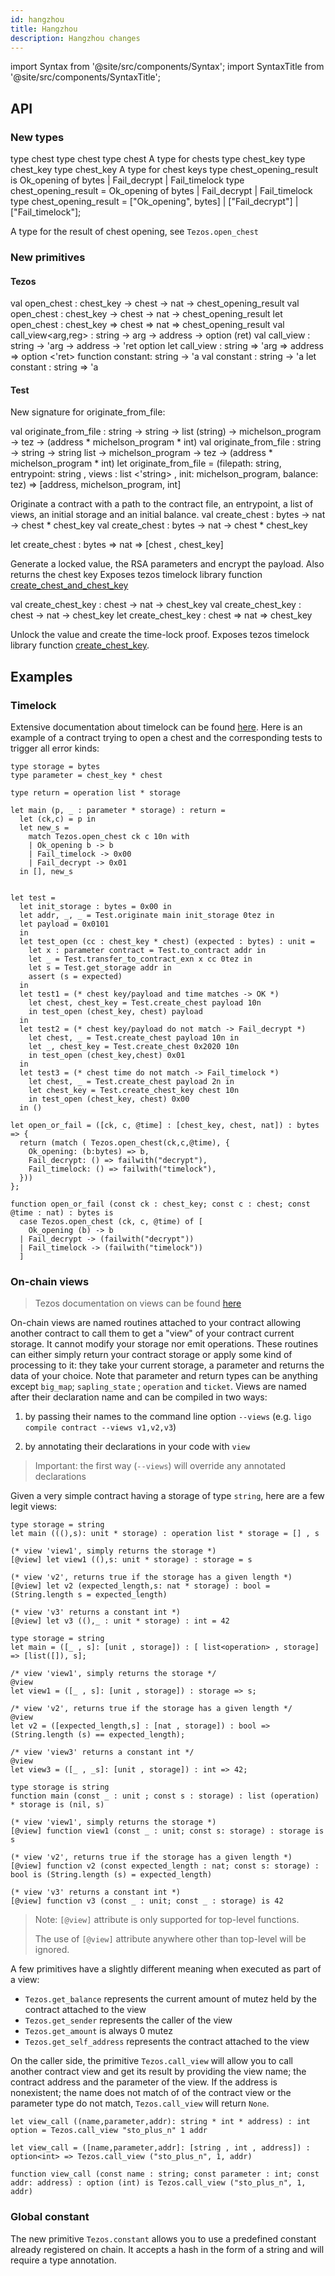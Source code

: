```yaml
---
id: hangzhou
title: Hangzhou
description: Hangzhou changes
---
```


import Syntax from '@site/src/components/Syntax';
import SyntaxTitle from '@site/src/components/SyntaxTitle';


## API

### New types
<SyntaxTitle syntax="pascaligo">
type chest
</SyntaxTitle>
<SyntaxTitle syntax="cameligo">
type chest
</SyntaxTitle>

<SyntaxTitle syntax="jsligo">
type chest
</SyntaxTitle>
A type for chests
<SyntaxTitle syntax="pascaligo">
type chest_key
</SyntaxTitle>
<SyntaxTitle syntax="cameligo">
type chest_key
</SyntaxTitle>

<SyntaxTitle syntax="jsligo">
type chest_key
</SyntaxTitle>
A type for chest keys

<SyntaxTitle syntax="pascaligo">
type chest_opening_result is
    Ok_opening of bytes
  | Fail_decrypt
  | Fail_timelock
</SyntaxTitle>
<SyntaxTitle syntax="cameligo">
type chest_opening_result =
    Ok_opening of bytes
  | Fail_decrypt
  | Fail_timelock
</SyntaxTitle>

<SyntaxTitle syntax="jsligo">
type chest_opening_result =
   ["Ok_opening", bytes]
 | ["Fail_decrypt"]
 | ["Fail_timelock"];
</SyntaxTitle>

A type for the result of chest opening, see `Tezos.open_chest`

### New primitives

#### Tezos

<SyntaxTitle syntax="pascaligo">
val open_chest : chest_key -> chest -> nat -> chest_opening_result
</SyntaxTitle>
<SyntaxTitle syntax="cameligo">
val open_chest : chest_key -> chest -> nat -> chest_opening_result
</SyntaxTitle>

<SyntaxTitle syntax="jsligo">
let open_chest : chest_key => chest => nat => chest_opening_result
</SyntaxTitle>

<SyntaxTitle syntax="pascaligo">
val call_view&lt;arg,reg&gt; : string -> arg -> address -> option (ret)
</SyntaxTitle>
<SyntaxTitle syntax="cameligo">
val call_view : string -> 'arg -> address -> 'ret option
</SyntaxTitle>

<SyntaxTitle syntax="jsligo">
let call_view : string => 'arg => address => option &lt;&apos;ret&gt;
</SyntaxTitle>

<SyntaxTitle syntax="pascaligo">
function constant: string -> 'a
</SyntaxTitle>
<SyntaxTitle syntax="cameligo">
val constant : string -> 'a
</SyntaxTitle>

<SyntaxTitle syntax="jsligo">
let constant : string => 'a
</SyntaxTitle>

#### Test

New signature for originate_from_file:

<SyntaxTitle syntax="pascaligo">
val originate_from_file : string -> string -> list (string) -> michelson_program -> tez -> (address * michelson_program * int)
</SyntaxTitle>
<SyntaxTitle syntax="cameligo">
val originate_from_file : string -> string -> string list -> michelson_program -> tez -> (address * michelson_program * int)
</SyntaxTitle>

<SyntaxTitle syntax="jsligo">
let originate_from_file = (filepath: string, entrypoint: string , views : list &lt;&apos;string&gt; , init: michelson_program, balance: tez) => [address, michelson_program, int]
</SyntaxTitle>

Originate a contract with a path to the contract file, an entrypoint, a list of views, an initial storage and an initial balance.
<SyntaxTitle syntax="pascaligo">
val create_chest : bytes -> nat -> chest * chest_key
</SyntaxTitle>
<SyntaxTitle syntax="cameligo">
val create_chest : bytes -> nat -> chest * chest_key
</SyntaxTitle>

<SyntaxTitle syntax="jsligo">
let create_chest : bytes => nat => [chest , chest_key]
</SyntaxTitle>

Generate a locked value, the RSA parameters and encrypt the payload. Also returns the chest key
Exposes tezos timelock library function [create_chest_and_chest_key](https://gitlab.com/tezos/tezos/-/blob/v11-release/src/lib_crypto/timelock.mli#L197)

<SyntaxTitle syntax="pascaligo">
val create_chest_key : chest -> nat -> chest_key
</SyntaxTitle>
<SyntaxTitle syntax="cameligo">
val create_chest_key : chest -> nat -> chest_key
</SyntaxTitle>

<SyntaxTitle syntax="jsligo">
let create_chest_key : chest => nat => chest_key
</SyntaxTitle>

Unlock the value and create the time-lock proof.
Exposes tezos timelock library function [create_chest_key](https://gitlab.com/tezos/tezos/-/blob/v11-release/src/lib_crypto/timelock.mli#L201).

## Examples

### Timelock

Extensive documentation about timelock can be found [here](https://tezos.gitlab.io/alpha/timelock.html#timelock).
Here is an example of a contract trying to open a chest and the corresponding tests to trigger all error kinds:

<Syntax test-ligo syntax="cameligo">

```cameligo skip
type storage = bytes
type parameter = chest_key * chest

type return = operation list * storage

let main (p, _ : parameter * storage) : return =
  let (ck,c) = p in
  let new_s =
    match Tezos.open_chest ck c 10n with
    | Ok_opening b -> b
    | Fail_timelock -> 0x00
    | Fail_decrypt -> 0x01
  in [], new_s


let test =
  let init_storage : bytes = 0x00 in
  let addr, _, _ = Test.originate main init_storage 0tez in
  let payload = 0x0101
  in
  let test_open (cc : chest_key * chest) (expected : bytes) : unit =
    let x : parameter contract = Test.to_contract addr in
    let _ = Test.transfer_to_contract_exn x cc 0tez in
    let s = Test.get_storage addr in
    assert (s = expected)
  in
  let test1 = (* chest key/payload and time matches -> OK *)
    let chest, chest_key = Test.create_chest payload 10n
    in test_open (chest_key, chest) payload
  in
  let test2 = (* chest key/payload do not match -> Fail_decrypt *)
    let chest, _ = Test.create_chest payload 10n in
    let _, chest_key = Test.create_chest 0x2020 10n
    in test_open (chest_key,chest) 0x01
  in
  let test3 = (* chest time do not match -> Fail_timelock *)
    let chest, _ = Test.create_chest payload 2n in
    let chest_key = Test.create_chest_key chest 10n
    in test_open (chest_key, chest) 0x00
  in ()

```

<!-- TODO TRANSLATE THE CONTRACT ABOVE :) and add test-ligo in the code block arg -->
</Syntax>
<Syntax syntax="jsligo">

```jsligo skip
let open_or_fail = ([ck, c, @time] : [chest_key, chest, nat]) : bytes => {
  return (match ( Tezos.open_chest(ck,c,@time), {
    Ok_opening: (b:bytes) => b,
    Fail_decrypt: () => failwith("decrypt"),
    Fail_timelock: () => failwith("timelock"),
  }))
};
```

</Syntax>

<Syntax syntax="pascaligo">

```pascaligo skip
function open_or_fail (const ck : chest_key; const c : chest; const @time : nat) : bytes is
  case Tezos.open_chest (ck, c, @time) of [
    Ok_opening (b) -> b
  | Fail_decrypt -> (failwith("decrypt"))
  | Fail_timelock -> (failwith("timelock"))
  ]
```

</Syntax>

### On-chain views

> Tezos documentation on views can be found [here](https://tezos.gitlab.io/011/michelson.html#operations-on-views)

On-chain views are named routines attached to your contract allowing
another contract to call them to get a "view" of your contract current
storage. It cannot modify your storage nor emit operations.  These
routines can either simply return your contract storage or apply some
kind of processing to it: they take your current storage, a parameter
and returns the data of your choice. Note that parameter and return
types can be anything except `big_map`; `sapling_state` ; `operation`
and `ticket`.  Views are named after their declaration name and can be
compiled in two ways:

1. by passing their names to the command line option `--views`
   (e.g. `ligo compile contract --views v1,v2,v3`)

2. by annotating their declarations in your code with `view`

> Important: the first way (`--views`) will override any annotated
> declarations

Given a very simple contract having a storage of type `string`, here
are a few legit views:

<Syntax syntax="cameligo">

```cameligo group=views
type storage = string
let main (((),s): unit * storage) : operation list * storage = [] , s

(* view 'view1', simply returns the storage *)
[@view] let view1 ((),s: unit * storage) : storage = s

(* view 'v2', returns true if the storage has a given length *)
[@view] let v2 (expected_length,s: nat * storage) : bool = (String.length s = expected_length)

(* view 'v3' returns a constant int *)
[@view] let v3 ((),_ : unit * storage) : int = 42
```

</Syntax>
<Syntax syntax="jsligo">

```jsligo group=views
type storage = string
let main = ([_ , s]: [unit , storage]) : [ list<operation> , storage] => [list([]), s];

/* view 'view1', simply returns the storage */
@view
let view1 = ([_ , s]: [unit , storage]) : storage => s;

/* view 'v2', returns true if the storage has a given length */
@view
let v2 = ([expected_length,s] : [nat , storage]) : bool => (String.length (s) == expected_length);

/* view 'view3' returns a constant int */
@view
let view3 = ([_ , _s]: [unit , storage]) : int => 42;
```

</Syntax>

<Syntax syntax="pascaligo">

```pascaligo group=views
type storage is string
function main (const _ : unit ; const s : storage) : list (operation) * storage is (nil, s)

(* view 'view1', simply returns the storage *)
[@view] function view1 (const _ : unit; const s: storage) : storage is s

(* view 'v2', returns true if the storage has a given length *)
[@view] function v2 (const expected_length : nat; const s: storage) : bool is (String.length (s) = expected_length)

(* view 'v3' returns a constant int *)
[@view] function v3 (const _ : unit; const _ : storage) is 42
```

</Syntax>

> Note: `[@view]` attribute is only supported for top-level functions.
>
> The use of `[@view]` attribute anywhere other than top-level will be ignored.

A few primitives have a slightly different meaning when executed as part of a view:

- `Tezos.get_balance` represents the current amount of mutez held by the contract attached to the view
- `Tezos.get_sender` represents the caller of the view
- `Tezos.get_amount` is always 0 mutez
- `Tezos.get_self_address` represents the contract attached to the view

On the caller side, the primitive `Tezos.call_view` will allow you to call another contract view and get its result by providing the view name; the contract address and the parameter of the view. If the address is nonexistent; the name does not match of of the contract
view or the parameter type do not match, `Tezos.call_view` will return `None`.

<Syntax syntax="cameligo">

```cameligo group=views
let view_call ((name,parameter,addr): string * int * address) : int option = Tezos.call_view "sto_plus_n" 1 addr
```

</Syntax>
<Syntax syntax="jsligo">

```jsligo group=views
let view_call = ([name,parameter,addr]: [string , int , address]) : option<int> => Tezos.call_view ("sto_plus_n", 1, addr)
```

</Syntax>
<Syntax syntax="pascaligo">

```pascaligo group=views
function view_call (const name : string; const parameter : int; const addr: address) : option (int) is Tezos.call_view ("sto_plus_n", 1, addr)
```

</Syntax>

### Global constant

The new primitive `Tezos.constant` allows you to use a predefined
constant already registered on chain.  It accepts a hash in the form
of a string and will require a type annotation.

